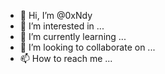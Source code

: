 - 👋 Hi, I’m @0xNdy
- 👀 I’m interested in ...
- 🌱 I’m currently learning ...
- 💞️ I’m looking to collaborate on ...
- 📫 How to reach me ...

<!---
0xNdy/0xNdy is a ✨ special ✨ repository because its `README.md` (this file) appears on your GitHub profile.
You can click the Preview link to take a look at your changes.
--->
